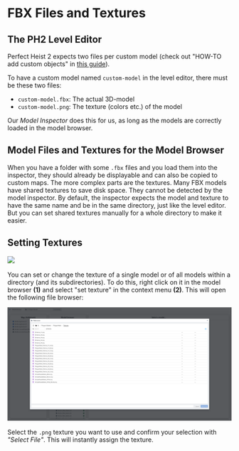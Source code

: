 # FBX Files and Textures

## The PH2 Level Editor

Perfect Heist 2 expects two files per custom model (check out "HOW-TO add custom objects" in [this guide](https://steamcommunity.com/sharedfiles/filedetails/?id=2802780434)).

To have a custom model named `custom-model` in the level editor, there must be these two files:
- `custom-model.fbx`: The actual 3D-model
- `custom-model.png`: The texture (colors etc.) of the model

Our *Model Inspector* does this for us, as long as the models are correctly loaded in the model browser.

## Model Files and Textures for the Model Browser

When you have a folder with some `.fbx` files and you load them into the inspector, they should already be displayable and can also be copied to custom maps. The more complex parts are the textures. Many FBX models have shared textures to save disk space. They cannot be detected by the model inspector. By default, the inspector expects the model and texture to have the same name and be in the same directory, just like the level editor.
But you can set shared textures manually for a whole directory to make it easier.

## Setting Textures

<img src="https://github.com/SoulKa/ph2-model-inspector-docs/blob/main/screenshots/set-texture?raw=true" width="800">

You can set or change the texture of a single model or of all models within a directory (and its subdirectories). To do this, right click on it in the model browser **(1)** and select "set texture" in the context menu **(2)**. This will open the following file browser:

<img src="https://github.com/SoulKa/ph2-model-inspector-docs/blob/main/screenshots/texture-browser.png?raw=true" width="800">

Select the `.png` texture you want to use and confirm your selection with *"Select File"*. This will instantly assign the texture.